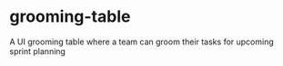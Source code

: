 # grooming-table
A UI grooming table where a team can groom their tasks for upcoming sprint planning
